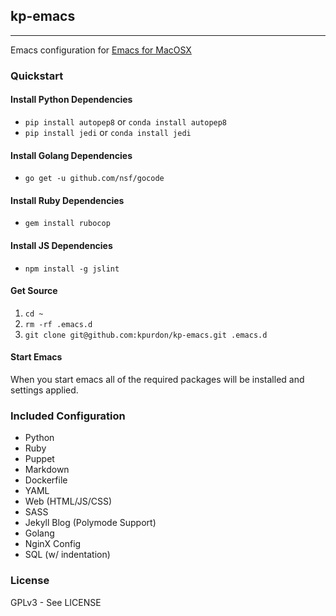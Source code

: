 ## kp-emacs
---

Emacs configuration for [Emacs for MacOSX](http://emacsformacosx.com/)

### Quickstart

#### Install Python Dependencies

* `pip install autopep8` or `conda install autopep8`
* `pip install jedi` or `conda install jedi`

#### Install Golang Dependencies

* `go get -u github.com/nsf/gocode`

#### Install Ruby Dependencies

* `gem install rubocop`

#### Install JS Dependencies

* `npm install -g jslint`

#### Get Source

1. `cd ~`
2. `rm -rf .emacs.d`
3. `git clone git@github.com:kpurdon/kp-emacs.git .emacs.d`

#### Start Emacs

When you start emacs all of the required packages will be installed and settings applied.

### Included Configuration

* Python
* Ruby
* Puppet
* Markdown
* Dockerfile
* YAML
* Web (HTML/JS/CSS)
* SASS
* Jekyll Blog (Polymode Support)
* Golang
* NginX Config
* SQL (w/ indentation)

### License

GPLv3 - See LICENSE

